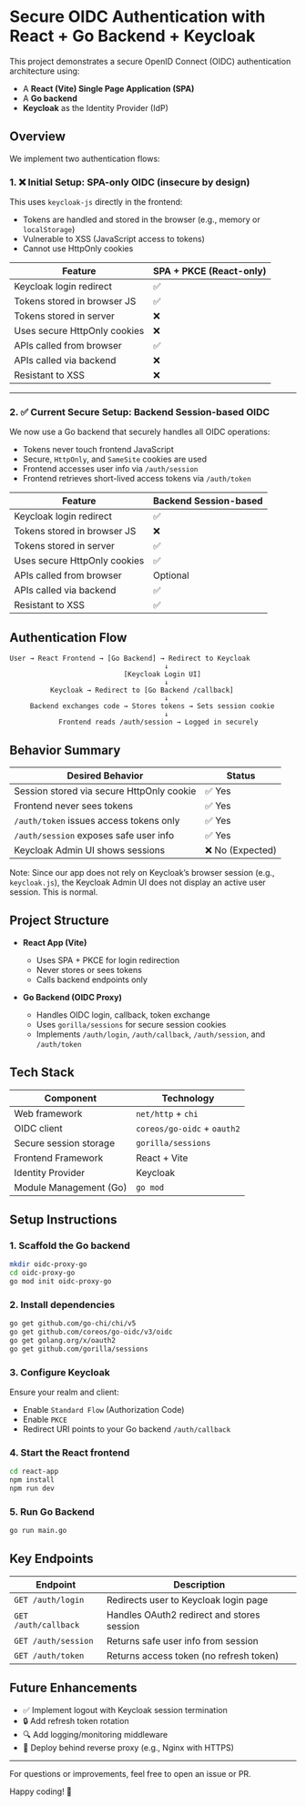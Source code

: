 # Secure OIDC Authentication with React + Go Backend + Keycloak

This project demonstrates a secure OpenID Connect (OIDC) authentication architecture using:
- A **React (Vite) Single Page Application (SPA)**
- A **Go backend**
- **Keycloak** as the Identity Provider (IdP)

## Overview

We implement two authentication flows:

### 1. ❌ Initial Setup: SPA-only OIDC (insecure by design)
This uses `keycloak-js` directly in the frontend:
- Tokens are handled and stored in the browser (e.g., memory or `localStorage`)
- Vulnerable to XSS (JavaScript access to tokens)
- Cannot use HttpOnly cookies

| Feature                              | SPA + PKCE (React-only) |
|--------------------------------------|--------------------------|
| Keycloak login redirect              | ✅                        |
| Tokens stored in browser JS          | ✅                        |
| Tokens stored in server              | ❌                        |
| Uses secure HttpOnly cookies         | ❌                        |
| APIs called from browser             | ✅                        |
| APIs called via backend              | ❌                        |
| Resistant to XSS                     | ❌                        |

---

### 2. ✅ Current Secure Setup: Backend Session-based OIDC
We now use a Go backend that securely handles all OIDC operations:
- Tokens never touch frontend JavaScript
- Secure, `HttpOnly`, and `SameSite` cookies are used
- Frontend accesses user info via `/auth/session`
- Frontend retrieves short-lived access tokens via `/auth/token`

| Feature                              | Backend Session-based    |
|--------------------------------------|---------------------------|
| Keycloak login redirect              | ✅                        |
| Tokens stored in browser JS          | ❌                        |
| Tokens stored in server              | ✅                        |
| Uses secure HttpOnly cookies         | ✅                        |
| APIs called from browser             | Optional                  |
| APIs called via backend              | ✅                        |
| Resistant to XSS                     | ✅                        |

## Authentication Flow

```text
User → React Frontend → [Go Backend] → Redirect to Keycloak
                                      ↓
                            [Keycloak Login UI]
                                      ↓
          Keycloak → Redirect to [Go Backend /callback]
                                      ↓
     Backend exchanges code → Stores tokens → Sets session cookie
                                      ↓
            Frontend reads /auth/session → Logged in securely
```

## Behavior Summary

| Desired Behavior                        | Status           |
|----------------------------------------|------------------|
| Session stored via secure HttpOnly cookie | ✅ Yes           |
| Frontend never sees tokens             | ✅ Yes           |
| `/auth/token` issues access tokens only | ✅ Yes           |
| `/auth/session` exposes safe user info  | ✅ Yes           |
| Keycloak Admin UI shows sessions        | ❌ No (Expected) |

Note: Since our app does not rely on Keycloak’s browser session (e.g., `keycloak.js`), the Keycloak Admin UI does not display an active user session. This is normal.

## Project Structure

- **React App (Vite)**
  - Uses SPA + PKCE for login redirection
  - Never stores or sees tokens
  - Calls backend endpoints only

- **Go Backend (OIDC Proxy)**
  - Handles OIDC login, callback, token exchange
  - Uses `gorilla/sessions` for secure session cookies
  - Implements `/auth/login`, `/auth/callback`, `/auth/session`, and `/auth/token`

## Tech Stack

| Component                | Technology                     |
|--------------------------|----------------------------------|
| Web framework            | `net/http` + `chi`               |
| OIDC client              | `coreos/go-oidc` + `oauth2`      |
| Secure session storage   | `gorilla/sessions`               |
| Frontend Framework       | React + Vite                     |
| Identity Provider        | Keycloak                         |
| Module Management (Go)   | `go mod`                         |

## Setup Instructions

### 1. Scaffold the Go backend
```bash
mkdir oidc-proxy-go
cd oidc-proxy-go
go mod init oidc-proxy-go
```

### 2. Install dependencies
```bash
go get github.com/go-chi/chi/v5
go get github.com/coreos/go-oidc/v3/oidc
go get golang.org/x/oauth2
go get github.com/gorilla/sessions
```

### 3. Configure Keycloak
Ensure your realm and client:
- Enable `Standard Flow` (Authorization Code)
- Enable `PKCE`
- Redirect URI points to your Go backend `/auth/callback`

### 4. Start the React frontend
```bash
cd react-app
npm install
npm run dev
```

### 5. Run Go Backend
```bash
go run main.go
```

## Key Endpoints

| Endpoint         | Description                                    |
|------------------|------------------------------------------------|
| `GET /auth/login` | Redirects user to Keycloak login page         |
| `GET /auth/callback` | Handles OAuth2 redirect and stores session   |
| `GET /auth/session`  | Returns safe user info from session          |
| `GET /auth/token`    | Returns access token (no refresh token)      |

## Future Enhancements
- ✅ Implement logout with Keycloak session termination
- 🔒 Add refresh token rotation
- 🔍 Add logging/monitoring middleware
- 🚀 Deploy behind reverse proxy (e.g., Nginx with HTTPS)

---

For questions or improvements, feel free to open an issue or PR.

Happy coding! 🎯

